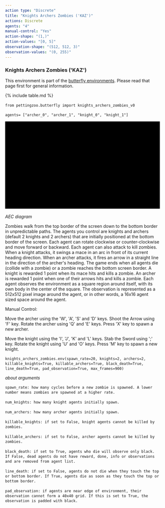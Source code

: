 ```yaml
---
action type: "Discrete"
title: "Knights Archers Zombies ('KAZ')"
actions: Discrete
agents: "4"
manual-control: "Yes"
action-shape: "(1,)"
action-values: "[0, 5]"
observation-shape: "(512, 512, 3)"
observation-values: "(0, 255)"
---
```


### Knights Archers Zombies ('KAZ')

This environment is part of the [butterfly environments](../butterfly). Please read that page first for general information.

{% include table.md %}


`from pettingzoo.butterfly import knights_archers_zombies_v0`

`agents= ["archer_0", "archer_1", "knight_0", "knight_1"]`

![](butterfly_knights_archers_zombies.gif)

*AEC diagram*

Zombies walk from the top border of the screen down to the bottom border in unpredictable paths. The agents you control are knights and archers (default 2 knights and 2 archers) that are initially positioned at the bottom border of the screen. Each agent can rotate clockwise or counter-clockwise and move forward or backward. Each agent can also attack to kill zombies. When a knight attacks, it swings a mace in an arc in front of its current heading direction. When an archer attacks, it fires an arrow in a straight line in the direction of the archer's heading. The game ends when all agents die (collide with a zombie) or a zombie reaches the bottom screen border. A knight is rewarded 1 point when its mace hits and kills a zombie. An archer is rewarded 1 point when one of their arrows hits and kills a zombie. Each agent observes the environment as a square region around itself, with its own body in the center of the square. The observation is represented as a 512x512 pixel image around the agent, or in other words, a 16x16 agent sized space around the agent.

Manual Control:

Move the archer using the 'W', 'A', 'S' and 'D' keys. Shoot the Arrow using 'F' key. Rotate the archer using 'Q' and 'E' keys.
Press 'X' key to spawn a new archer.

Move the knight using the 'I', 'J', 'K' and 'L' keys. Stab the Sword using ';' key. Rotate the knight using 'U' and 'O' keys.
Press 'M' key to spawn a new knight.


```
knights_archers_zombies.env(spawn_rate=20, knights=2, archers=2,
killable_knights=True, killable_archers=True, black_death=True, line_death=True, pad_observation=True, max_frames=900)
```

*about arguments*

```
spawn_rate: how many cycles before a new zombie is spawned. A lower number means zombies are spawned at a higher rate.

num_knights: how many knight agents initially spawn.

num_archers: how many archer agents initially spawn.

killable_knights: if set to False, knight agents cannot be killed by zombies.

killable_archers: if set to False, archer agents cannot be killed by zombies.

black_death: if set to True, agents who die will observe only black. If False, dead agents do not have reward, done, info or observations and are removed from agent list.

line_death: if set to False, agents do not die when they touch the top or bottom border. If True, agents die as soon as they touch the top or bottom border.

pad_observation: if agents are near edge of environment, their observation cannot form a 40x40 grid. If this is set to True, the observation is padded with black.
```
